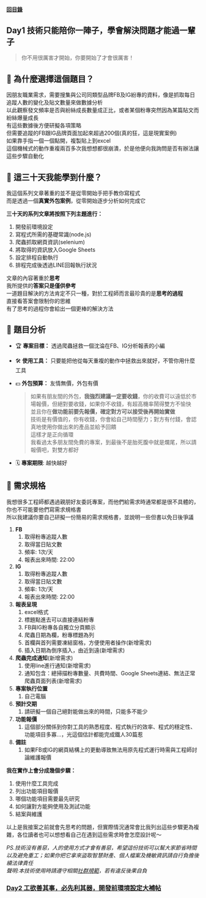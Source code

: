 #### [回目錄](../README.md)
## Day1 技術只能陪你一陣子，學會解決問題才能過一輩子

>你不用很厲害才開始，你要開始了才會很厲害！

🤔 為什麼選擇這個題目？
----
因朋友職業需求，需要搜集與公司同類型品牌FB及IG紛專的資料，像是抓取每日追蹤人數的變化及貼文數量來做數據分析  
以此觀察發文頻率是否與紛絲成長數量成正比，或者某個粉專突然因為某篇貼文而紛絲爆量成長  
有這些數據後方便研擬各項策略  
但需要追蹤的FB跟IG品牌頁面加起來超過200個(真的狂，這是現實案例)  
如果靠手指一個一個點開，複製貼上到excel  
這個機械式的動作重複兩百多次我想想都很崩潰，於是他便向我詢問是否有辦法讓這些步驟自動化  

🤔 這三十天我能學到什麼？
----
我這個系列文章著重的並不是從零開始手把手教你寫程式  
而是透過一個**真實外包案例**，從零開始逐步分析如何完成它  

**三十天的系列文章將按照下列主題進行：**
1. 開發前環境設定
2. 寫程式所需的基礎常識(node.js)
3. 爬蟲抓取網頁資訊(selenium)
4. 將取得的資訊放入Google Sheets
5. 設定排程自動執行
6. 排程完成後透過LINE回報執行狀況

文章的內容著重於**思考**  
我所提供的**答案只是僅供參考**  
一道題目解決的方法肯定不只一種，對於工程師而言最珍貴的是**思考的過程**  
直接看答案會限制你的思維  
有了思考的過程你會給出一個更棒的解決方法  

📄 題目分析
----
* 🏆 **專案目標：** 透過爬蟲拯救一個沈淪在FB、IG分析報表的小編

* 🛠 **使用工具：** 只要能把他從每天重複的動作中拯救出來就好，不管你用什麼工具

* 💵 **外包預算：** 友情無價，外包有價  
    >如果有朋友間的外包，**我強烈建議一定要收錢**，你的收費可以遠低於市場報價，但絕對要收錢，如果你不收錢，有超高機率鬧得雙方不愉快  
    並且你在**做功能前要先報價，確定對方可以接受後再開始實做**  
    技術是有價值的，你有收錢，你會給自己時間壓力；對方有付錢，會認真地使用你做出來的產品並給予回饋  
    這樣才是正向循環  
    我看過太多朋友間免費的專案，到最後不是胎死腹中就是爛尾，所以請報價吧，對雙方都好  

* 🗓 **專案期限**:
越快越好

📑 需求規格
----
我想很多工程師都遇過親朋好友委託專案，而他們給需求時通常都是很不具體的，你也不可能要他們寫需求規格書  
所以我建議你要自己研擬一份簡易的需求規格書，並說明一些但書以免日後爭議

1. **FB**
    1. 取得粉專追蹤人數
    2. 取得當日貼文數
    3. 頻率: 1次/天
    4. 報表出來時間: 22:00
2. **IG**
    1. 取得粉專追蹤人數
    2. 取得當日貼文數
    3. 頻率: 1次/天
    4. 報表出來時間: 22:00
3. **報表呈現**
    1. excel格式
    2. 標題點進去可以直接連結粉專
    3. FB與IG粉專各自獨立分頁顯示
    4. 爬蟲日期為欄，粉專標題為列
    5. 首欄與首列需要凍結窗格，方便使用者操作(新增需求)
    6. 插入日期為倒序插入，由近到遠(新增需求)
4. **爬蟲完成通知**(新增需求)
    1. 使用line進行通知(新增需求)
    2. 通知包含：總掃描粉專數量、共費時間、Google Sheets連結、無法正常爬蟲頁面列表(新增需求)
5. **專案執行位置**
    1. 自己電腦
6. **預計交期**
    1. 請研擬一個自己絕對能做出來的時間，只能多不能少
7. **功能報價**
    1. 這個部分關係到你對工具的熟悉程度、程式執行的效率、程式的穩定性、功能項目多寡...，光這個估計都能完成鐵人30篇惹
8. **備註**
    1. 如果FB或IG的網頁結構上的更動導致無法用原先程式運行時需與工程師討論維護報價

**我在實作上會分成幾個步驟：**  
1. 使用什麼工具完成
2. 列出功能項目報價
3. 哪個功能項目需要最先研究
4. 如何讓對方能夠使用及測試功能
5. 結案與維護

以上是我接案之前就會先思考的問題，但實際情況通常會比我列出這些步驟更為複雜，各位讀者也可以想想看自己在遇到這些需求時會怎麼設計呢～  

*PS.技術沒有善惡，人的使用方式才會有善惡，希望這份技術可以幫大家節省時間以及避免重工；如果你把它拿來盜取智慧財產、個人檔案及機敏資訊請自行負擔後續法律責任*  
*聲明:本技術使用時請遵守相關[社群規範](https://www.facebook.com/apps/site_scraping_tos_terms.php)，若有違反後果自負*
### [Day2 工欲善其事，必先利其器，開發前環境設定大補帖](/day2/README.md)